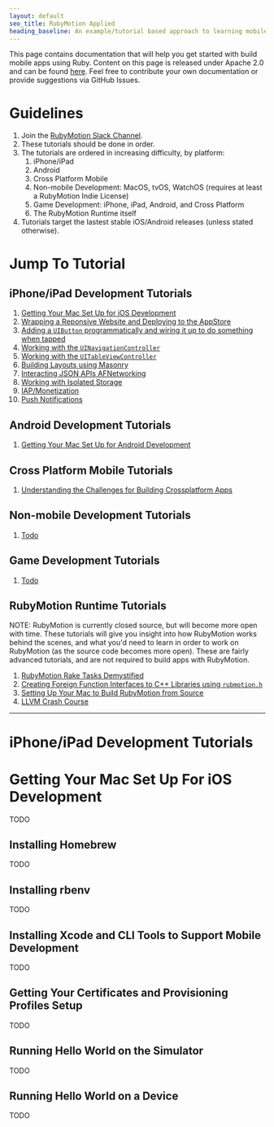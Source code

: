 ```yaml
---
layout: default
seo_title: RubyMotion Applied
heading_baseline: An example/tutorial based approach to learning mobile development with Ruby.
---
```


This page contains documentation that will help you get started with
build mobile apps using Ruby. Content on this page is released under
Apache 2.0 and can be found [here](http://github.com/amirrajan/rubymotion-applied).
Feel free to contribute your own documentation or provide suggestions
via GitHub Issues.

# Guidelines #

1. Join the [RubyMotion Slack Channel](https://motioneers.herokuapp.com/).
2. These tutorials should be done in order.
3. The tutorials are ordered in increasing difficulty, by platform:
   1. iPhone/iPad
   1. Android
   1. Cross Platform Mobile
   1. Non-mobile Development: MacOS, tvOS, WatchOS (requires at least a RubyMotion Indie License)
   1. Game Development: iPhone, iPad, Android, and Cross Platform
   1. The RubyMotion Runtime itself
4. Tutorials target the lastest stable iOS/Android releases (unless stated otherwise).

# Jump To Tutorial #

## iPhone/iPad Development Tutorials ##

1. [Getting Your Mac Set Up for iOS Development](#tutorial1)
1. [Wrapping a Reponsive Website and Deploying to the AppStore](#todo)
1. [Adding a `UIButton` programmatically and wiring it up to do something when tapped](#todo)
1. [Working with the `UINavigationController`](#todo)
1. [Working with the `UITableViewController`](#todo)
1. [Building Layouts using Masonry](#todo)
1. [Interacting JSON APIs AFNetworking](#todo)
1. [Working with Isolated Storage](#todo)
1. [IAP/Monetization](#todo)
1. [Push Notifications](#todo)

## Android Development Tutorials ##

1. [Getting Your Mac Set Up for Android Development]()

## Cross Platform Mobile Tutorials ##

1. [Understanding the Challenges for Building Crossplatform Apps]()

## Non-mobile Development Tutorials ##

1. [Todo]()

## Game Development Tutorials ##

1. [Todo]()

## RubyMotion Runtime Tutorials

NOTE: RubyMotion is currently closed source, but will become more open
with time. These tutorials will give you insight into how RubyMotion
works behind the scenes, and what you'd need to learn in order to work
on RubyMotion (as the source code becomes more open). These are fairly
advanced tutorials, and are not required to build apps with RubyMotion.

1. [RubyMotion Rake Tasks Demystified]()
1. [Creating Foreign Function Interfaces to C++ Libraries using `rubmotion.h`]()
1. [Setting Up Your Mac to Build RubyMotion from Source]()
1. [LLVM Crash Course]()

<hr />

# iPhone/iPad Development Tutorials #

<span id="tutorial1"></span>

# Getting Your Mac Set Up For iOS Development #

TODO

## Installing Homebrew ##

TODO

## Installing rbenv ##

TODO

## Installing Xcode and CLI Tools to Support Mobile Development ##

TODO

## Getting Your Certificates and Provisioning Profiles Setup ##

TODO

## Running Hello World on the Simulator ##

TODO

## Running Hello World on a Device ##

TODO

